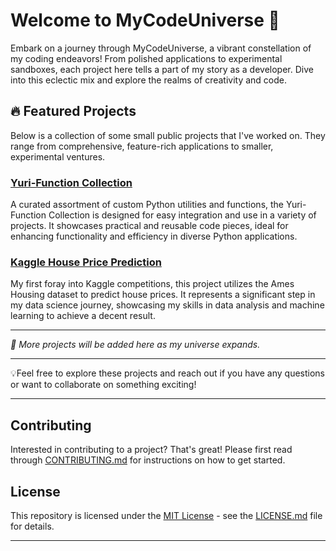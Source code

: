 # Welcome to MyCodeUniverse 🌌

Embark on a journey through MyCodeUniverse, a vibrant constellation of my coding endeavors! From polished applications to experimental sandboxes, each project here tells a part of my story as a developer. Dive into this eclectic mix and explore the realms of creativity and code.

## 🔥 Featured Projects

Below is a collection of some small public projects that I've worked on. They range from comprehensive, feature-rich applications to smaller, experimental ventures.

### [Yuri-Function Collection](https://github.com/MSWinds/yuri-func)
A curated assortment of custom Python utilities and functions, the Yuri-Function Collection is designed for easy integration and use in a variety of projects. It showcases practical and reusable code pieces, ideal for enhancing functionality and efficiency in diverse Python applications.

### [Kaggle House Price Prediction](https://github.com/MSWinds/kaggle-house-price-prediction)
My first foray into Kaggle competitions, this project utilizes the Ames Housing dataset to predict house prices. It represents a significant step in my data science journey, showcasing my skills in data analysis and machine learning to achieve a decent result.

---

*🧪 More projects will be added here as my universe expands.*

---

💡Feel free to explore these projects and reach out if you have any questions or want to collaborate on something exciting!

---

## Contributing

Interested in contributing to a project? That's great! Please first read through [CONTRIBUTING.md](link-to-contributing-guidelines) for instructions on how to get started.

## License

This repository is licensed under the [MIT License](link-to-license) - see the [LICENSE.md](link-to-license-file) file for details.

---
